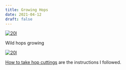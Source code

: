 ```yaml
---
title: Growing Hops 
date: 2021-04-12
draft: false
---
```



[![20l](/images/2021-04-12/wild.jpg "20l")](/images/2021-04-21/wild.jpg)

Wild hops growing

[![20l](/images/2021-04-12/cuttings.jpg "20l")](/images/2021-04-21/cuttings.jpg)

[How to take hop cuttings](https://twothirstygardeners.co.uk/2016/05/how-to-take-hop-cuttings-note-its-easy/) are the instructions I followed.

